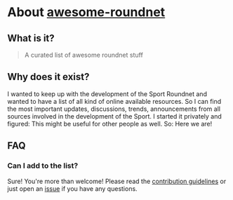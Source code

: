 # About [awesome-roundnet](README.md)

## What is it?

> A curated list of awesome roundnet stuff

## Why does it exist?

I wanted to keep up with the development of the Sport Roundnet and wanted to have a list of all kind of online available resources. So I can find the most important updates, discussions, trends, announcements from all sources involved in the development of the Sport.
I started it privately and figured: This might be useful for other people as well. So: Here we are!

## FAQ

### Can I add to the list?

Sure! You're more than welcome!
Please read the [contribution guidelines](contributing.md) or just open an [issue](https://github.com/ye-ole-dev/awesome-roundnet/issues) if you have any questions.
